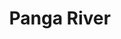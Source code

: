 ---
title: "Panga River"
title_bn: "পাঙ্গা নদী"
description: "This river ousted from Jalpaiguri, India and meets with Jamuna river at Barashashi."
---